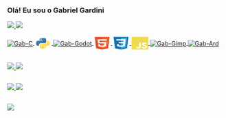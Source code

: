 ### Olá! Eu sou o Gabriel Gardini

 <div>
  
  <a href="https://github.com/GabrielGardini">
  <img height="160em" src="https://github-readme-stats.vercel.app/api?username=GabrielGardini&show_icons=true&theme=blue-green&include_all_commits=true&count_private=true"/>
  <img height="160em" src="https://github-readme-stats.vercel.app/api/top-langs/?username=GabrielGardini&layout=compact&langs_count=7&theme=blue-green"/>
</div>
 <div style="display: inline_block"><br>
  <img align="center" alt="Gab-C" height="30" width="40" src="https://cdn.jsdelivr.net/gh/devicons/devicon/icons/c/c-original.svg">
  <img align="center" alt="Gab-Python" height="30" width="40" src="https://raw.githubusercontent.com/devicons/devicon/master/icons/python/python-original.svg">
    <img align="center" alt="Gab-Godot" height="30" width="40" src="https://cdn.jsdelivr.net/gh/devicons/devicon/icons/godot/godot-original-wordmark.svg">
   <img align="center" alt="Gab-HTML" height="30" width="40" src="https://raw.githubusercontent.com/devicons/devicon/master/icons/html5/html5-original.svg">
  <img align="center" alt="Gab-CSS" height="30" width="40" src="https://raw.githubusercontent.com/devicons/devicon/master/icons/css3/css3-original.svg">
 <img align="center" alt="Gab-Js" height="30" width="40" src="https://raw.githubusercontent.com/devicons/devicon/master/icons/javascript/javascript-plain.svg">
 <img align="center" alt="Gab-Gimp" height="30" width="40" src="https://cdn.jsdelivr.net/gh/devicons/devicon/icons/gimp/gimp-original-wordmark.svg">
 <img align="center" alt="Gab-Ard" height="30" width="40" src="https://cdn.jsdelivr.net/gh/devicons/devicon/icons/arduino/arduino-original-wordmark.svg">
</div>
 
 ##
 
 <div>
  <a href="https://github.com/GabrielGardini/Piano-Python">
    <img height="120em"  src="https://github-readme-stats.vercel.app/api/pin/?username=GabrielGardini&repo=Piano-Python&theme=blue-green"/>
   </a>
  

  
  <a href="https://github.com/GabrielGardini/Jacare-do-SUS">
    <img height="120em"  src="https://github-readme-stats.vercel.app/api/pin/?username=GabrielGardini&repo=Jacare-do-SUS&theme=blue-green"/>
   </a>
  
 ##
  <a href="https://github.com/GabrielGardini/Calculadora-em-Python">
    <img height="120em"  src="https://github-readme-stats.vercel.app/api/pin/?username=GabrielGardini&repo=Calculadora-em-Python&theme=blue-green"/>
   </a>
  

  
  <a href="https://github.com/GabrielGardini/Projeto_SandBox">
    <img height="120em" src="https://github-readme-stats.vercel.app/api/pin/?username=GabrielGardini&repo=Projeto_SandBox&theme=blue-green"/>
   </a>
  
  ##

  
  <a href="https://github.com/GabrielGardini/Temporizador-python">
    <img height="140em" src="https://github-readme-stats.vercel.app/api/pin/?username=GabrielGardini&repo=Temporizador-python&theme=blue-green"/>
   </a>
  </div>
